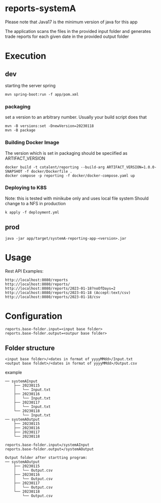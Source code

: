 # reports-systemA
Please note that Java17 is the minimum version of java for this app

The application scans the files in the provided input folder and generates trade reports for each given date in the provided output folder

# Execution
## dev
starting the server spring
```
mvn spring-boot:run -f app/pom.xml

```

### packaging
set a version to an arbitrary number. Usually your build script does that
```
mvn -B versions:set -DnewVersion=20230118
mvn -B package
```

### Building Docker Image
The version which is set in packaging should be speciified as ARTIFACT_VERSION
```
docker build -t cotalent/reporting --build-arg ARTIFACT_VERSION=1.0.0-SNAPSHOT -f docker/Dockerfile .
docker compose -p reporting -f docker/docker-compose.yaml up
```
### Deploying to K8S
Note: this is tested with minikube only and uses local file system
Should change to a NFS in production
```
k apply -f deployment.yml
```

## prod
```
java -jar app/target/systemA-reporting-app-<version>.jar
```
# Usage
Rest API Examples:
```
http://localhost:8080/reports
http://localhost:8080/reports/
http://localhost:8080/reports/2023-01-18?noOfDays=2
http://localhost:8080/reports/2023-01-18 (Accept:text/csv)
http://localhost:8080/reports/2023-01-18/csv
```
# Configuration
```
reports.base-folder.input=<input base folder>
reports.base-folder.output=<outpur base folder>
```
 
## Folder structure
```
<input base folder>/<dates in format of yyyyMMdd>/Input.txt
<output base foldet>/<dates in format of yyyyMMdd>/Output.csv
```
example
```
── systemAInput
    ├── 20230115
    │   └── Input.txt
    ├── 20230116
    │   └── Input.txt
    ├── 20230117
    │   └── Input.txt
    └── 20230118
        └── Input.txt
── systemAOutput
    ├── 20230115
    ├── 20230116
    ├── 20230117
    └── 20230118

reports.base-folder.input=/systemAInput
reports.base-folder.output=/systemAOutput

Output folder after startting program:
── systemAOutput
    ├── 20230115
    │   └── Output.csv
    ├── 20230116
    │   └── Output.csv
    ├── 20230117
    │   └── Output.csv
    └── 20230118
        └── Output.csv

```
